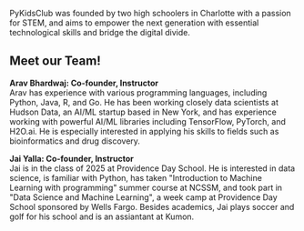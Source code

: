 PyKidsClub was founded by two high schoolers in Charlotte with a passion for STEM, and aims to empower the next generation with essential technological skills and bridge the digital divide. 

## Meet our Team!

**Arav Bhardwaj: Co-founder, Instructor** <br>
Arav has experience with various programming languages, including Python, Java, R, and Go. He has been working closely data scientists at Hudson Data, an AI/ML startup based in New York, and has experience working with powerful AI/ML libraries including TensorFlow, PyTorch, and H2O.ai. He is especially interested in applying his skills to fields such as bioinformatics and drug discovery. 

**Jai Yalla: Co-founder, Instructor** <br>
Jai is in the class of 2025 at Providence Day School. He is interested in data science, is familiar with Python, has taken "Introduction to Machine Learning with programming" summer course at NCSSM, and took part in "Data Science and Machine Learning", a week camp at Providence Day School sponsored by Wells Fargo. Besides academics, Jai plays soccer and golf for his school and is an assiantant at Kumon.  

